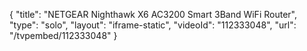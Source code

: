 {
    "title": "NETGEAR Nighthawk X6 AC3200 Smart 3Band WiFi Router",
    "type": "solo",
    "layout": "iframe-static",
    "videoId": "112333048",
    "url": "\/tvpembed\/112333048"
}